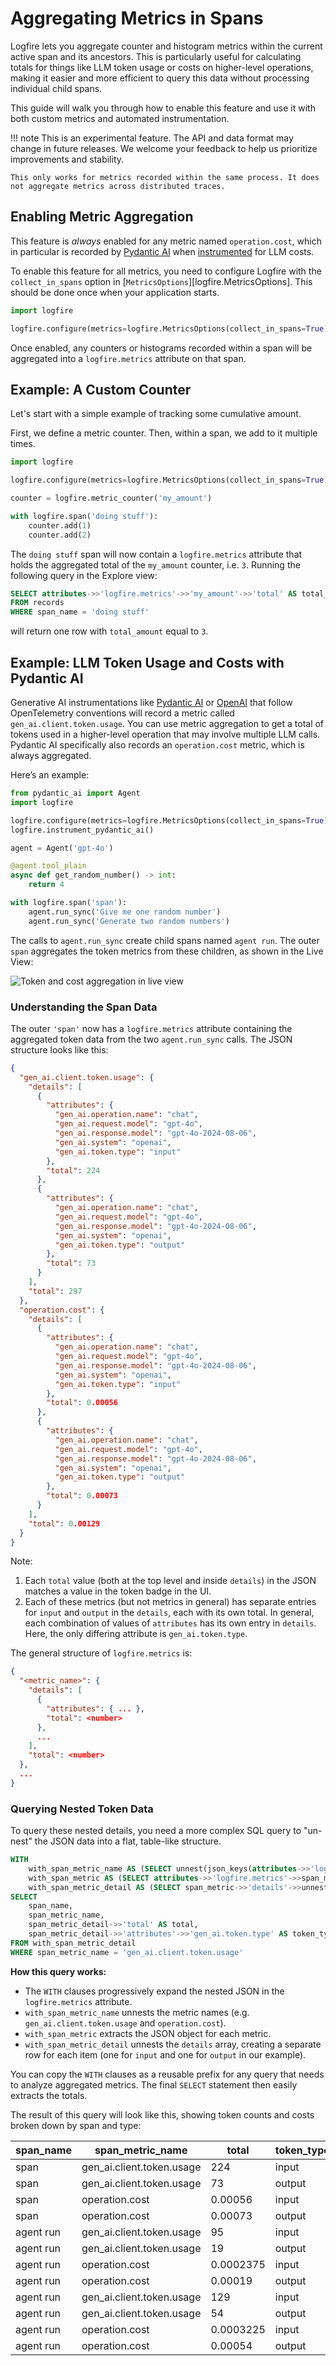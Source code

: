 # Aggregating Metrics in Spans

Logfire lets you aggregate counter and histogram metrics within the current active span and its ancestors. This is particularly useful for calculating totals for things like LLM token usage or costs on higher-level operations, making it easier and more efficient to query this data without processing individual child spans.

This guide will walk you through how to enable this feature and use it with both custom metrics and automated instrumentation.

!!! note
    This is an experimental feature. The API and data format may change in future releases. We welcome your feedback to help us prioritize improvements and stability.

    This only works for metrics recorded within the same process. It does not aggregate metrics across distributed traces.

## Enabling Metric Aggregation

<!-- TODO add pydantic-ai version -->

This feature is _always_ enabled for any metric named `operation.cost`, which in particular is recorded by [Pydantic AI](https://ai.pydantic.dev/) when [instrumented](../../integrations/llms/pydanticai.md) for LLM costs.

To enable this feature for all metrics, you need to configure Logfire with the `collect_in_spans` option in [`MetricsOptions`][logfire.MetricsOptions]. This should be done once when your application starts.

```py
import logfire

logfire.configure(metrics=logfire.MetricsOptions(collect_in_spans=True))
```

Once enabled, any counters or histograms recorded within a span will be aggregated into a `logfire.metrics` attribute on that span.

## Example: A Custom Counter

Let's start with a simple example of tracking some cumulative amount.

First, we define a metric counter. Then, within a span, we add to it multiple times.

```py
import logfire

logfire.configure(metrics=logfire.MetricsOptions(collect_in_spans=True))

counter = logfire.metric_counter('my_amount')

with logfire.span('doing stuff'):
    counter.add(1)
    counter.add(2)
```

The `doing stuff` span will now contain a `logfire.metrics` attribute that holds the aggregated total of the `my_amount` counter, i.e. `3`.
Running the following query in the Explore view:

```sql
SELECT attributes->>'logfire.metrics'->>'my_amount'->>'total' AS total_amount
FROM records
WHERE span_name = 'doing stuff'
```

will return one row with `total_amount` equal to `3`.

## Example: LLM Token Usage and Costs with Pydantic AI

Generative AI instrumentations like [Pydantic AI](../../integrations/llms/pydanticai.md) or [OpenAI](../../integrations/llms/openai.md) that follow OpenTelemetry conventions will record a metric called `gen_ai.client.token.usage`. You can use metric aggregation to get a total of tokens used in a higher-level operation that may involve multiple LLM calls. Pydantic AI specifically also records an `operation.cost` metric, which is always aggregated.

Here’s an example:

```py
from pydantic_ai import Agent
import logfire

logfire.configure(metrics=logfire.MetricsOptions(collect_in_spans=True))
logfire.instrument_pydantic_ai()

agent = Agent('gpt-4o')

@agent.tool_plain
async def get_random_number() -> int:
    return 4

with logfire.span('span'):
    agent.run_sync('Give me one random number')
    agent.run_sync('Generate two random numbers')
```

The calls to `agent.run_sync` create child spans named `agent run`. The outer `span` aggregates the token metrics from these children, as shown in the Live View:

![Token and cost aggregation in live view](../../images/logfire-screenshot-metrics-in-spans-live-view.png)

### Understanding the Span Data

The outer `'span'` now has a `logfire.metrics` attribute containing the aggregated token data from the two `agent.run_sync` calls. The JSON structure looks like this:

```json
{
  "gen_ai.client.token.usage": {
    "details": [
      {
        "attributes": {
          "gen_ai.operation.name": "chat",
          "gen_ai.request.model": "gpt-4o",
          "gen_ai.response.model": "gpt-4o-2024-08-06",
          "gen_ai.system": "openai",
          "gen_ai.token.type": "input"
        },
        "total": 224
      },
      {
        "attributes": {
          "gen_ai.operation.name": "chat",
          "gen_ai.request.model": "gpt-4o",
          "gen_ai.response.model": "gpt-4o-2024-08-06",
          "gen_ai.system": "openai",
          "gen_ai.token.type": "output"
        },
        "total": 73
      }
    ],
    "total": 297
  },
  "operation.cost": {
    "details": [
      {
        "attributes": {
          "gen_ai.operation.name": "chat",
          "gen_ai.request.model": "gpt-4o",
          "gen_ai.response.model": "gpt-4o-2024-08-06",
          "gen_ai.system": "openai",
          "gen_ai.token.type": "input"
        },
        "total": 0.00056
      },
      {
        "attributes": {
          "gen_ai.operation.name": "chat",
          "gen_ai.request.model": "gpt-4o",
          "gen_ai.response.model": "gpt-4o-2024-08-06",
          "gen_ai.system": "openai",
          "gen_ai.token.type": "output"
        },
        "total": 0.00073
      }
    ],
    "total": 0.00129
  }
}
```

Note:

1. Each `total` value (both at the top level and inside `details`) in the JSON matches a value in the token badge in the UI.
2. Each of these metrics (but not metrics in general) has separate entries for `input` and `output` in the `details`, each with its own total. In general, each combination of values of `attributes` has its own entry in `details`. Here, the only differing attribute is `gen_ai.token.type`.

The general structure of `logfire.metrics` is:

```json
{
  "<metric_name>": {
    "details": [
      {
        "attributes": { ... },
        "total": <number>
      },
      ...
    ],
    "total": <number>
  },
  ...
}
```

### Querying Nested Token Data

To query these nested details, you need a more complex SQL query to "un-nest" the JSON data into a flat, table-like structure.

```sql
WITH
    with_span_metric_name AS (SELECT unnest(json_keys(attributes->>'logfire.metrics')::text[]) AS span_metric_name, * FROM records),
    with_span_metric AS (SELECT attributes->>'logfire.metrics'->>span_metric_name AS span_metric, * FROM with_span_metric_name),
    with_span_metric_detail AS (SELECT span_metric->>'details'->>unnest(generate_series((json_length(span_metric->>'details') - 1)::int)) AS span_metric_detail, * FROM with_span_metric)
SELECT
    span_name,
    span_metric_name,
    span_metric_detail->>'total' AS total,
    span_metric_detail->>'attributes'->>'gen_ai.token.type' AS token_type
FROM with_span_metric_detail
WHERE span_metric_name = 'gen_ai.client.token.usage'
```

**How this query works:**

*   The `WITH` clauses progressively expand the nested JSON in the `logfire.metrics` attribute.
*   `with_span_metric_name` unnests the metric names (e.g. `gen_ai.client.token.usage` and `operation.cost`).
*   `with_span_metric` extracts the JSON object for each metric.
*   `with_span_metric_detail` unnests the `details` array, creating a separate row for each item (one for `input` and one for `output` in our example).

You can copy the `WITH` clauses as a reusable prefix for any query that needs to analyze aggregated metrics. The final `SELECT` statement then easily extracts the totals.

The result of this query will look like this, showing token counts and costs broken down by span and type:

| span_name | span_metric_name               | total | token_type |
|-----------|--------------------------------|-------|------------|
| span      | gen_ai.client.token.usage      | 224   | input      |
| span      | gen_ai.client.token.usage      | 73    | output     |
| span      | operation.cost                 | 0.00056 | input      |
| span      | operation.cost                 | 0.00073 | output     |
| agent run | gen_ai.client.token.usage      | 95    | input      |
| agent run | gen_ai.client.token.usage      | 19    | output     |
| agent run | operation.cost                 | 0.0002375 | input      |
| agent run | operation.cost                 | 0.00019 | output     |
| agent run | gen_ai.client.token.usage      | 129   | input      |
| agent run | gen_ai.client.token.usage      | 54    | output     |
| agent run | operation.cost                 | 0.0003225 | input      |
| agent run | operation.cost                 | 0.00054 | output     |
